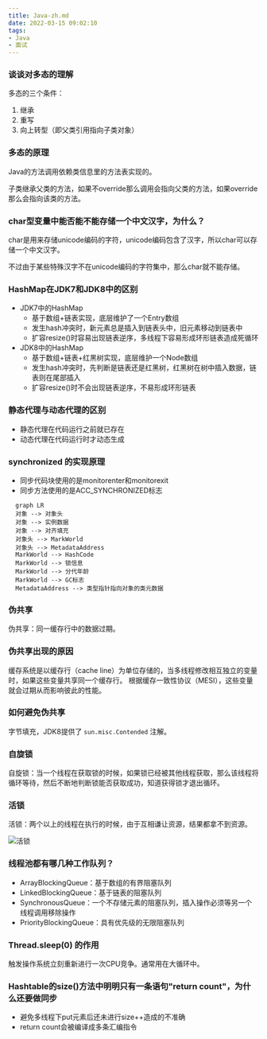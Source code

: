 ```yaml
---
title: Java-zh.md
date: 2022-03-15 09:02:10
tags:
- Java
- 面试
---
```


### 谈谈对多态的理解

多态的三个条件：

1. 继承
2. 重写
3. 向上转型（即父类引用指向子类对象）

### 多态的原理

Java的方法调用依赖类信息里的方法表实现的。

子类继承父类的方法，如果不override那么调用会指向父类的方法，如果override那么会指向该类的方法。

### char型变量中能否能不能存储一个中文汉字，为什么？

char是用来存储unicode编码的字符，unicode编码包含了汉字，所以char可以存储一个中文汉字。

不过由于某些特殊汉字不在unicode编码的字符集中，那么char就不能存储。

### HashMap在JDK7和JDK8中的区别

- JDK7中的HashMap
  - 基于数组+链表实现，底层维护了一个Entry数组
  - 发生hash冲突时，新元素总是插入到链表头中，旧元素移动到链表中
  - 扩容resize()时容易出现链表逆序，多线程下容易形成环形链表造成死循环
- JDK8中的HashMap
  - 基于数组+链表+红黑树实现，底层维护一个Node数组
  - 发生hash冲突时，先判断是链表还是红黑树，红黑树在树中插入数据，链表则在尾部插入
  - 扩容resize()时不会出现链表逆序，不易形成环形链表

### 静态代理与动态代理的区别

- 静态代理在代码运行之前就已存在
- 动态代理在代码运行时才动态生成

### synchronized 的实现原理

- 同步代码块使用的是monitorenter和monitorexit
- 同步方法使用的是ACC_SYNCHRONIZED标志


```mermaid
  graph LR
  对象 --> 对象头
  对象 --> 实例数据
  对象 --> 对齐填充
  对象头 --> MarkWorld
  对象头 --> MetadataAddress
  MarkWorld --> HashCode
  MarkWorld --> 锁信息
  MarkWorld --> 分代年龄
  MarkWorld --> GC标志
  MetadataAddress --> 类型指针指向对象的类元数据
```

### 伪共享

伪共享：同一缓存行中的数据过期。

### 伪共享出现的原因

缓存系统是以缓存行（cache line）为单位存储的，当多线程修改相互独立的变量时，如果这些变量共享同一个缓存行。
根据缓存一致性协议（MESI），这些变量就会过期从而影响彼此的性能。

### 如何避免伪共享

字节填充，JDK8提供了 `sun.misc.Contended` 注解。

### 自旋锁

自旋锁：当一个线程在获取锁的时候，如果锁已经被其他线程获取，那么该线程将循环等待，然后不断地判断锁能否获取成功，知道获得锁才退出循环。

### 活锁

活锁：两个以上的线程在执行的时候，由于互相谦让资源，结果都拿不到资源。

![活锁](http://img.code4j.online/assets/202203152052426.webp)

### 线程池都有哪几种工作队列？

- ArrayBlockingQueue：基于数组的有界阻塞队列
- LinkedBlockingQueue：基于链表的阻塞队列
- SynchronousQueue：一个不存储元素的阻塞队列，插入操作必须等另一个线程调用移除操作
- PriorityBlockingQueue：具有优先级的无限阻塞队列

### Thread.sleep(0) 的作用

触发操作系统立刻重新进行一次CPU竞争。通常用在大循环中。

### Hashtable的size()方法中明明只有一条语句"return count"，为什么还要做同步

- 避免多线程下put元素后还未进行size++造成的不准确
- return count会被编译成多条汇编指令


